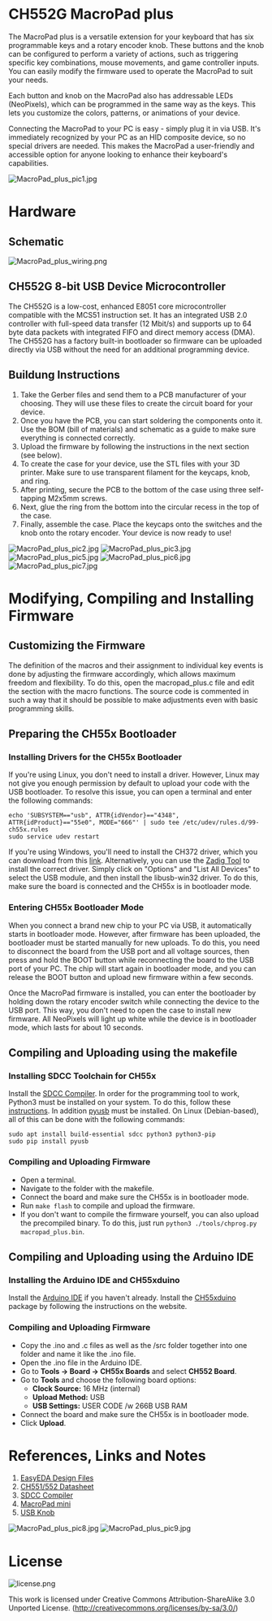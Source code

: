 # CH552G MacroPad plus
The MacroPad plus is a versatile extension for your keyboard that has six programmable keys and a rotary encoder knob. These buttons and the knob can be configured to perform a variety of actions, such as triggering specific key combinations, mouse movements, and game controller inputs. You can easily modify the firmware used to operate the MacroPad to suit your needs.

Each button and knob on the MacroPad also has addressable LEDs (NeoPixels), which can be programmed in the same way as the keys. This lets you customize the colors, patterns, or animations of your device.

Connecting the MacroPad to your PC is easy - simply plug it in via USB. It's immediately recognized by your PC as an HID composite device, so no special drivers are needed. This makes the MacroPad a user-friendly and accessible option for anyone looking to enhance their keyboard's capabilities.

![MacroPad_plus_pic1.jpg](https://raw.githubusercontent.com/wagiminator/CH552-MacroPad-plus/main/documentation/MacroPad_plus_pic1.jpg)

# Hardware
## Schematic
![MacroPad_plus_wiring.png](https://raw.githubusercontent.com/wagiminator/CH552-MacroPad-plus/main/documentation/MacroPad_plus_wiring.png)

## CH552G 8-bit USB Device Microcontroller
The CH552G is a low-cost, enhanced E8051 core microcontroller compatible with the MCS51 instruction set. It has an integrated USB 2.0 controller with full-speed data transfer (12 Mbit/s) and supports up to 64 byte data packets with integrated FIFO and direct memory access (DMA). The CH552G has a factory built-in bootloader so firmware can be uploaded directly via USB without the need for an additional programming device.

## Buildung Instructions
1. Take the Gerber files and send them to a PCB manufacturer of your choosing. They will use these files to create the circuit board for your device.
2. Once you have the PCB, you can start soldering the components onto it. Use the BOM (bill of materials) and schematic as a guide to make sure everything is connected correctly.
3. Upload the firmware by following the instructions in the next section (see below).
4. To create the case for your device, use the STL files with your 3D printer. Make sure to use transparent filament for the keycaps, knob, and ring.
5. After printing, secure the PCB to the bottom of the case using three self-tapping M2x5mm screws.
6. Next, glue the ring from the bottom into the circular recess in the top of the case.
7. Finally, assemble the case. Place the keycaps onto the switches and the knob onto the rotary encoder. Your device is now ready to use!

![MacroPad_plus_pic2.jpg](https://raw.githubusercontent.com/wagiminator/CH552-MacroPad-plus/main/documentation/MacroPad_plus_pic2.jpg)
![MacroPad_plus_pic3.jpg](https://raw.githubusercontent.com/wagiminator/CH552-MacroPad-plus/main/documentation/MacroPad_plus_pic3.jpg)
![MacroPad_plus_pic5.jpg](https://raw.githubusercontent.com/wagiminator/CH552-MacroPad-plus/main/documentation/MacroPad_plus_pic5.jpg)
![MacroPad_plus_pic6.jpg](https://raw.githubusercontent.com/wagiminator/CH552-MacroPad-plus/main/documentation/MacroPad_plus_pic6.jpg)
![MacroPad_plus_pic7.jpg](https://raw.githubusercontent.com/wagiminator/CH552-MacroPad-plus/main/documentation/MacroPad_plus_pic7.jpg)

# Modifying, Compiling and Installing Firmware
## Customizing the Firmware
The definition of the macros and their assignment to individual key events is done by adjusting the firmware accordingly, which allows maximum freedom and flexibility. To do this, open the macropad_plus.c file and edit the section with the macro functions. The source code is commented in such a way that it should be possible to make adjustments even with basic programming skills.

## Preparing the CH55x Bootloader
### Installing Drivers for the CH55x Bootloader
If you're using Linux, you don't need to install a driver. However, Linux may not give you enough permission by default to upload your code with the USB bootloader. To resolve this issue, you can open a terminal and enter the following commands:

```
echo 'SUBSYSTEM=="usb", ATTR{idVendor}=="4348", ATTR{idProduct}=="55e0", MODE="666"' | sudo tee /etc/udev/rules.d/99-ch55x.rules
sudo service udev restart
```

If you're using Windows, you'll need to install the CH372 driver, which you can download from this [link](http://www.wch-ic.com/downloads/CH372DRV_EXE.html). Alternatively, you can use the [Zadig Tool](https://zadig.akeo.ie/) to install the correct driver. Simply click on "Options" and "List All Devices" to select the USB module, and then install the libusb-win32 driver. To do this, make sure the board is connected and the CH55x is in bootloader mode.

### Entering CH55x Bootloader Mode
When you connect a brand new chip to your PC via USB, it automatically starts in bootloader mode. However, after firmware has been uploaded, the bootloader must be started manually for new uploads. To do this, you need to disconnect the board from the USB port and all voltage sources, then press and hold the BOOT button while reconnecting the board to the USB port of your PC. The chip will start again in bootloader mode, and you can release the BOOT button and upload new firmware within a few seconds.

Once the MacroPad firmware is installed, you can enter the bootloader by holding down the rotary encoder switch while connecting the device to the USB port. This way, you don't need to open the case to install new firmware. All NeoPixels will light up white while the device is in bootloader mode, which lasts for about 10 seconds.

## Compiling and Uploading using the makefile
### Installing SDCC Toolchain for CH55x
Install the [SDCC Compiler](https://sdcc.sourceforge.net/). In order for the programming tool to work, Python3 must be installed on your system. To do this, follow these [instructions](https://www.pythontutorial.net/getting-started/install-python/). In addition [pyusb](https://github.com/pyusb/pyusb) must be installed. On Linux (Debian-based), all of this can be done with the following commands:

```
sudo apt install build-essential sdcc python3 python3-pip
sudo pip install pyusb
```

### Compiling and Uploading Firmware
- Open a terminal.
- Navigate to the folder with the makefile. 
- Connect the board and make sure the CH55x is in bootloader mode. 
- Run ```make flash``` to compile and upload the firmware. 
- If you don't want to compile the firmware yourself, you can also upload the precompiled binary. To do this, just run ```python3 ./tools/chprog.py macropad_plus.bin```.

## Compiling and Uploading using the Arduino IDE
### Installing the Arduino IDE and CH55xduino
Install the [Arduino IDE](https://www.arduino.cc/en/software) if you haven't already. Install the [CH55xduino](https://github.com/DeqingSun/ch55xduino) package by following the instructions on the website.

### Compiling and Uploading Firmware
- Copy the .ino and .c files as well as the /src folder together into one folder and name it like the .ino file. 
- Open the .ino file in the Arduino IDE.
- Go to **Tools -> Board -> CH55x Boards** and select **CH552 Board**.
- Go to **Tools** and choose the following board options:
  - **Clock Source:**   16 MHz (internal)
  - **Upload Method:**  USB
  - **USB Settings:**   USER CODE /w 266B USB RAM
- Connect the board and make sure the CH55x is in bootloader mode. 
- Click **Upload**.

# References, Links and Notes
1. [EasyEDA Design Files](https://oshwlab.com/wagiminator)
2. [CH551/552 Datasheet](http://www.wch-ic.com/downloads/CH552DS1_PDF.html)
3. [SDCC Compiler](https://sdcc.sourceforge.net/)
4. [MacroPad mini](https://github.com/wagiminator/CH552-Macropad-mini)
5. [USB Knob](https://github.com/wagiminator/CH552-USB-Knob)

![MacroPad_plus_pic8.jpg](https://raw.githubusercontent.com/wagiminator/CH552-MacroPad-plus/main/documentation/MacroPad_plus_pic8.jpg)
![MacroPad_plus_pic9.jpg](https://raw.githubusercontent.com/wagiminator/CH552-MacroPad-plus/main/documentation/MacroPad_plus_pic9.jpg)

# License
![license.png](https://i.creativecommons.org/l/by-sa/3.0/88x31.png)

This work is licensed under Creative Commons Attribution-ShareAlike 3.0 Unported License. 
(http://creativecommons.org/licenses/by-sa/3.0/)
